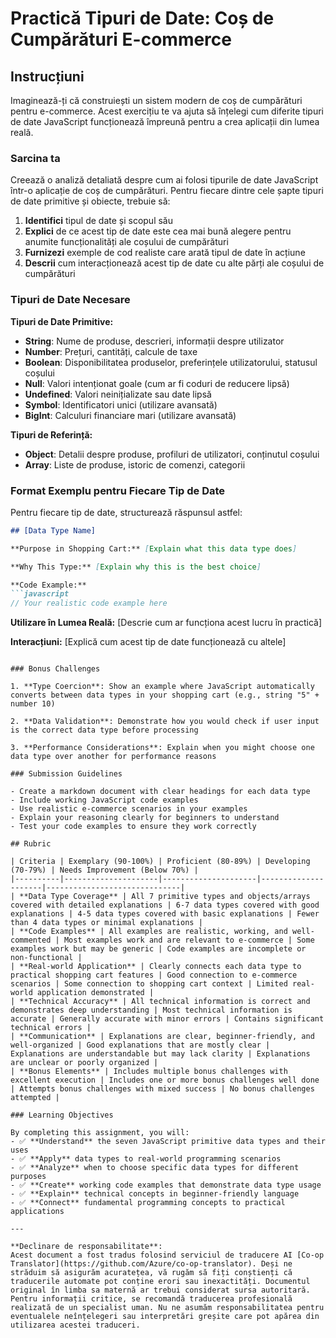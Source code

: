 <!--
CO_OP_TRANSLATOR_METADATA:
{
  "original_hash": "6fd645e97c48cd5eb5a3d290815ec8b5",
  "translation_date": "2025-10-24T21:54:04+00:00",
  "source_file": "2-js-basics/1-data-types/assignment.md",
  "language_code": "ro"
}
-->
# Practică Tipuri de Date: Coș de Cumpărături E-commerce

## Instrucțiuni

Imaginează-ți că construiești un sistem modern de coș de cumpărături pentru e-commerce. Acest exercițiu te va ajuta să înțelegi cum diferite tipuri de date JavaScript funcționează împreună pentru a crea aplicații din lumea reală.

### Sarcina ta

Creează o analiză detaliată despre cum ai folosi tipurile de date JavaScript într-o aplicație de coș de cumpărături. Pentru fiecare dintre cele șapte tipuri de date primitive și obiecte, trebuie să:

1. **Identifici** tipul de date și scopul său
2. **Explici** de ce acest tip de date este cea mai bună alegere pentru anumite funcționalități ale coșului de cumpărături
3. **Furnizezi** exemple de cod realiste care arată tipul de date în acțiune
4. **Descrii** cum interacționează acest tip de date cu alte părți ale coșului de cumpărături

### Tipuri de Date Necesare

**Tipuri de Date Primitive:**
- **String**: Nume de produse, descrieri, informații despre utilizator
- **Number**: Prețuri, cantități, calcule de taxe
- **Boolean**: Disponibilitatea produselor, preferințele utilizatorului, statusul coșului
- **Null**: Valori intenționat goale (cum ar fi coduri de reducere lipsă)
- **Undefined**: Valori neinițializate sau date lipsă
- **Symbol**: Identificatori unici (utilizare avansată)
- **BigInt**: Calculuri financiare mari (utilizare avansată)

**Tipuri de Referință:**
- **Object**: Detalii despre produse, profiluri de utilizatori, conținutul coșului
- **Array**: Liste de produse, istoric de comenzi, categorii

### Format Exemplu pentru Fiecare Tip de Date

Pentru fiecare tip de date, structurează răspunsul astfel:

```markdown
## [Data Type Name]

**Purpose in Shopping Cart:** [Explain what this data type does]

**Why This Type:** [Explain why this is the best choice]

**Code Example:**
```javascript
// Your realistic code example here
```

**Utilizare în Lumea Reală:** [Descrie cum ar funcționa acest lucru în practică]

**Interacțiuni:** [Explică cum acest tip de date funcționează cu altele]
```

### Bonus Challenges

1. **Type Coercion**: Show an example where JavaScript automatically converts between data types in your shopping cart (e.g., string "5" + number 10)

2. **Data Validation**: Demonstrate how you would check if user input is the correct data type before processing

3. **Performance Considerations**: Explain when you might choose one data type over another for performance reasons

### Submission Guidelines

- Create a markdown document with clear headings for each data type
- Include working JavaScript code examples
- Use realistic e-commerce scenarios in your examples
- Explain your reasoning clearly for beginners to understand
- Test your code examples to ensure they work correctly

## Rubric

| Criteria | Exemplary (90-100%) | Proficient (80-89%) | Developing (70-79%) | Needs Improvement (Below 70%) |
|----------|---------------------|---------------------|---------------------|------------------------------|
| **Data Type Coverage** | All 7 primitive types and objects/arrays covered with detailed explanations | 6-7 data types covered with good explanations | 4-5 data types covered with basic explanations | Fewer than 4 data types or minimal explanations |
| **Code Examples** | All examples are realistic, working, and well-commented | Most examples work and are relevant to e-commerce | Some examples work but may be generic | Code examples are incomplete or non-functional |
| **Real-world Application** | Clearly connects each data type to practical shopping cart features | Good connection to e-commerce scenarios | Some connection to shopping cart context | Limited real-world application demonstrated |
| **Technical Accuracy** | All technical information is correct and demonstrates deep understanding | Most technical information is accurate | Generally accurate with minor errors | Contains significant technical errors |
| **Communication** | Explanations are clear, beginner-friendly, and well-organized | Good explanations that are mostly clear | Explanations are understandable but may lack clarity | Explanations are unclear or poorly organized |
| **Bonus Elements** | Includes multiple bonus challenges with excellent execution | Includes one or more bonus challenges well done | Attempts bonus challenges with mixed success | No bonus challenges attempted |

### Learning Objectives

By completing this assignment, you will:
- ✅ **Understand** the seven JavaScript primitive data types and their uses
- ✅ **Apply** data types to real-world programming scenarios
- ✅ **Analyze** when to choose specific data types for different purposes
- ✅ **Create** working code examples that demonstrate data type usage
- ✅ **Explain** technical concepts in beginner-friendly language
- ✅ **Connect** fundamental programming concepts to practical applications

---

**Declinare de responsabilitate**:  
Acest document a fost tradus folosind serviciul de traducere AI [Co-op Translator](https://github.com/Azure/co-op-translator). Deși ne străduim să asigurăm acuratețea, vă rugăm să fiți conștienți că traducerile automate pot conține erori sau inexactități. Documentul original în limba sa maternă ar trebui considerat sursa autoritară. Pentru informații critice, se recomandă traducerea profesională realizată de un specialist uman. Nu ne asumăm responsabilitatea pentru eventualele neînțelegeri sau interpretări greșite care pot apărea din utilizarea acestei traduceri.